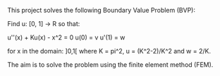 This project solves the following Boundary Value Problem (BVP):

Find u: [0, 1] -> R so that:

u''(x) + Ku(x) - x^2 = 0
		u(0) = v
	       u'(1) = w

for x in the domain: ]0,1[
where K = pi^2, u = (K^2-2)/K^2 and w = 2/K.

The aim is to solve the problem using the finite element method (FEM).